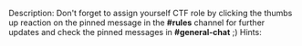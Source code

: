 Description:
Don't forget to assign yourself CTF role by clicking the thumbs up reaction on the pinned message in the **#rules** channel for further updates  and check the pinned messages in **#general-chat** ;)
Hints:
